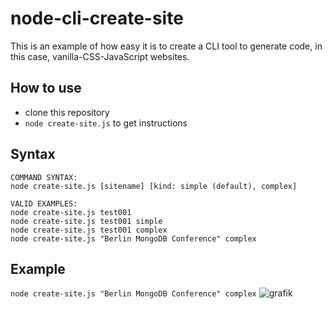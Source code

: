 # node-cli-create-site

This is an example of how easy it is to create a CLI tool to generate code, in this case, vanilla-CSS-JavaScript websites. 

## How to use

- clone this repository
- `node create-site.js` to get instructions

## Syntax

```
COMMAND SYNTAX:
node create-site.js [sitename] [kind: simple (default), complex]

VALID EXAMPLES:
node create-site.js test001
node create-site.js test001 simple
node create-site.js test001 complex
node create-site.js "Berlin MongoDB Conference" complex
```

## Example

`node create-site.js "Berlin MongoDB Conference" complex`
![grafik](https://user-images.githubusercontent.com/446574/144552973-145c0320-8c60-45a6-bead-f74ccb491e6c.png)
